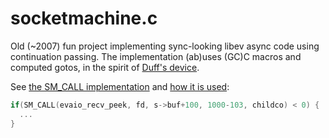 # socketmachine.c
Old (~2007) fun project implementing sync-looking libev async code using continuation passing. The implementation (ab)uses (GC)C macros and computed gotos, in the spirit of [Duff's device][duff].

See [the SM_CALL implementation][call] and [how it is used][use]:

```c
if(SM_CALL(evaio_recv_peek, fd, s->buf+100, 1000-103, childco) < 0) {
  ...
}
```

[call]: https://github.com/gwicke/socketmachine.c/blob/master/socketmachine.h#L185-L205
[use]: https://github.com/gwicke/socketmachine.c/blob/master/socketmachine.c#L170
[duff]: https://en.wikipedia.org/wiki/Duff%27s_device
